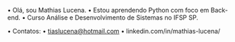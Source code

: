 •  Olá, sou Mathias Lucena.
•  Estou aprendendo Python com foco em Back-end.
•	 Curso Análise e Desenvolvimento de Sistemas no IFSP SP.

•  Contatos:
•  tiaslucena@hotmail.com
•  linkedin.com/in/mathias-lucena/
